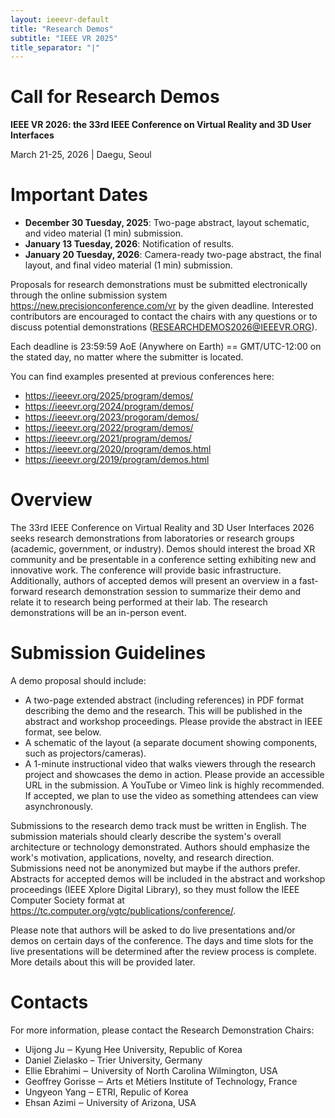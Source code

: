 ```yaml
---
layout: ieeevr-default
title: "Research Demos"
subtitle: "IEEE VR 2025"
title_separator: "|"
---
```


<script type="text/javascript">
    $(document).ready(function(){
		var email = ""; 
		var domain = "ieeevr.org"; 

	    email = "researchdemos2025"; 		
		$(".researchdemos").html("<span class='text-nowrap'><a href=javascript:location='" + "mail" + "to:" + email + "@" + domain + "'><i class='fas fa-fw fa-envelope-square emailIconSm' style=''></i><i class='emailTextSm'>" + email + "@" + domain + "</a></i></span>");            
	});
</script>
<h1>Call for Research Demos</h1>
<p><strong>IEEE VR 2026: the 33rd IEEE Conference on Virtual Reality and 3D User Interfaces</strong><br>

 March 21-25, 2026 | Daegu, Seoul</p>


<h1>Important Dates</h1>
<ul>
<li><strong class="red">December 30 Tuesday, 2025</strong>: Two-page abstract, layout schematic, and video material (1 min) submission.</li>
<li><strong class="red">January 13 Tuesday, 2026</strong>: Notification of results.</li>
<li><strong class="red">January 20 Tuesday, 2026</strong>: Camera-ready two-page abstract, the final layout, and final video material (1 min) submission.
</li>
</ul>

<p>
Proposals for research demonstrations must be submitted electronically through the online submission system <a href="https://new.precisionconference.com/vr" target="_blank">https://new.precisionconference.com/vr</a> by the given deadline. Interested contributors are encouraged to contact the chairs with any questions or to discuss potential demonstrations (<a href="mailto:RESEARCHDEMOS2026@IEEEVR.ORG">RESEARCHDEMOS2026@IEEEVR.ORG</a>).
</p>


<p>
Each deadline is 23:59:59 AoE (Anywhere on Earth) == GMT/UTC-12:00 on the stated day, no matter where the submitter is located.</p>


<p>
You can find examples presented at previous conferences here:</p>

<ul>
<li><a href="https://ieeevr.org/2025/program/demos/" target="_blank">https://ieeevr.org/2025/program/demos/</a></li>
<li><a href="https://ieeevr.org/2024/program/demos/" target="_blank">https://ieeevr.org/2024/program/demos/</a></li>
<li><a href="https://ieeevr.org/2023/progoram/demos/" target="_blank">https://ieeevr.org/2023/progoram/demos/</a></li>
<li><a href="https://ieeevr.org/2022/program/demos/" target="_blank">https://ieeevr.org/2022/program/demos/</a></li>
<li><a href="https://ieeevr.org/2021/program/demos/" target="_blank">https://ieeevr.org/2021/program/demos/</a></li>
<li><a href="https://ieeevr.org/2020/program/demos.html" target="_blank">https://ieeevr.org/2020/program/demos.html</a></li>
<li><a href="https://ieeevr.org/2019/program/demos.html" target="_blank">https://ieeevr.org/2019/program/demos.html</a></li>
</ul>

<h1>Overview</h1>
<p>
The 33rd IEEE Conference on Virtual Reality and 3D User Interfaces 2026 seeks research demonstrations from laboratories or research groups (academic, government, or industry). Demos should interest the broad XR community and be presentable in a conference setting exhibiting new and innovative work. The conference will provide basic infrastructure. Additionally, authors of accepted demos will present an overview in a fast-forward research demonstration session to summarize their demo and relate it to research being performed at their lab. The research demonstrations will be an in-person event.
</p>

<h1>Submission Guidelines</h1>
<p>A demo proposal should include:</p>
<ul>
<li> A two-page extended abstract (including references) in PDF format describing the demo and the research. This will be published in the abstract and workshop proceedings. Please provide the abstract in IEEE format, see below.</li>
<li> A schematic of the layout (a separate document showing components, such as projectors/cameras).</li>
<li> A 1-minute instructional video that walks viewers through the research project and showcases the demo in action. Please provide an accessible URL in the submission. A YouTube or Vimeo link is highly recommended. If accepted, we plan to use the video as something attendees can view asynchronously.</li>
</ul>
<p>
Submissions to the research demo track must be written in English. The submission materials should clearly describe the system's overall architecture or technology demonstrated. Authors should emphasize the work's motivation, applications, novelty, and research direction. Submissions need not be anonymized but maybe if the authors prefer. Abstracts for accepted demos will be included in the abstract and workshop proceedings (IEEE Xplore Digital Library), so they must follow the IEEE Computer Society format at <a href="https://tc.computer.org/vgtc/publications/conference/" target="_blank">https://tc.computer.org/vgtc/publications/conference/</a>. </p>


<p>Please note that authors will be asked to do live presentations and/or demos on certain days of the conference. The days and time slots for the live presentations will be determined after the review process is complete. More details about this will be provided later.</p>

<h1>Contacts</h1>
<p>For more information, please contact the Research Demonstration Chairs:</p>
<ul>
<li>Uijong Ju ‒ Kyung Hee University, Republic of Korea</li>
<li>Daniel Zielasko – Trier University, Germany</li>
<li>Ellie Ebrahimi ‒ University of North Carolina Wilmington, USA</li>
<li>Geoffrey Gorisse ‒ Arts et Métiers Institute of Technology, France</li>
<li>Ungyeon Yang  ‒ ETRI, Repulic of Korea</li>
<li>Ehsan Azimi ‒ University of Arizona, USA</li>
</ul>



